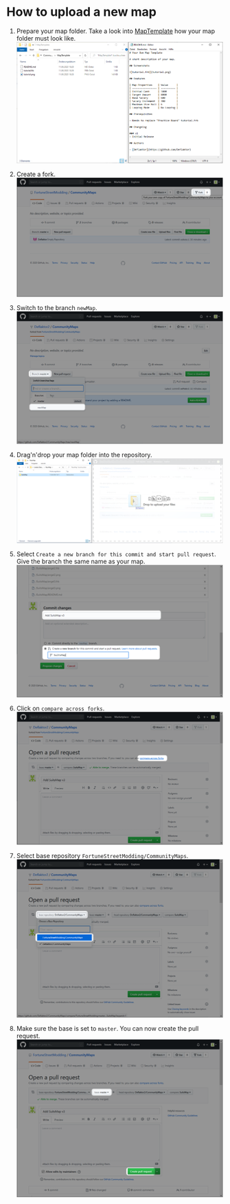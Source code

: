 # How to upload a new map

1. Prepare your map folder. Take a look into [MapTemplate](../../tree/mapTemplate) how your map folder must look like.
![01_MapTemplate](01_MapTemplate.png)

2. Create a fork.
![02_Fork](02_Fork.png)

3. Switch to the branch `newMap`.
![03_SwitchBranch](03_SwitchBranch.png)

4. Drag'n'drop your map folder into the repository.
![04_DragNDropFolder](04_DragNDropFolder.png)

5. Select `Create a new branch for this commit and start pull request`. Give the branch the same name as your map.
![05_NameBranchAndStartPullRequest](05_NameBranchAndStartPullRequest.png)

6. Click on `compare across forks`.
![06_CompareAcrossForks](06_CompareAcrossForks.png)

7. Select base repository `FortuneStreetModding/CommunityMaps`.
![07_SelectFortuneStreetCommunityMaps](07_SelectFortuneStreetCommunityMaps.png)

8. Make sure the base is set to `master`. You can now create the pull request.
![08_PullRequestReady](08_PullRequestReady.png)
